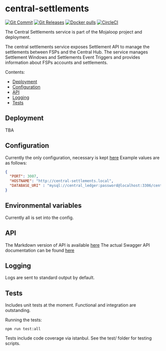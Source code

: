   # central-settlements
[![Git Commit](https://img.shields.io/github/last-commit/mojaloop/central-settlement.svg?style=flat)](https://github.com/mojaloop/central-settlement/commits/master)
[![Git Releases](https://img.shields.io/github/release/mojaloop/central-settlement.svg?style=flat)](https://github.com/mojaloop/central-settlement/releases)
[![Docker pulls](https://img.shields.io/docker/pulls/mojaloop/central-settlement.svg?style=flat)](https://hub.docker.com/r/mojaloop/central-settlement)
[![CircleCI](https://circleci.com/gh/mojaloop/central-settlement.svg?style=svg)](https://circleci.com/gh/mojaloop/central-settlement)


The Central Settlements service is part of the Mojaloop project and deployment.

The central settlements service exposes Settlement API to manage the settlements between FSPs and the Central Hub.
The service manages Settlement Windows and Settlements Event Triggers and provides information about FSPs accounts and settlements.

Contents:

- [Deployment](#deployment)
- [Configuration](#configuration)
- [API](#api)
- [Logging](#logging)
- [Tests](#tests)

## Deployment

TBA

## Configuration

Currently the only configuration, necessary is kept [here](./config/default.json)
Example values are as follows:

```json
{
  "PORT": 3007,
  "HOSTNAME": "http://central-settlements.local",
  "DATABASE_URI" : "mysql://central_ledger:password@localhost:3306/central_ledger"
}
```

## Environmental variables

Currently all is set into the config.

## API

The Markdown version of API is available [here](./APIDefinition.md)
The actual Swagger API documentation can be found [here](./src/interface/swagger.json)

## Logging

Logs are sent to standard output by default.

## Tests

Includes unit tests at the moment. Functional and integration are outstanding.

Running the tests:

    npm run test:all

Tests include code coverage via istanbul. See the test/ folder for testing scripts.
